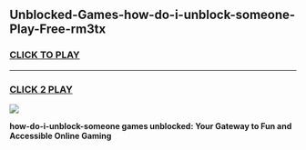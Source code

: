
## Unblocked-Games-how-do-i-unblock-someone-Play-Free-rm3tx
<h3>
<a href="https://premium76.site?title=how-do-i-unblock-someone&ref=10A">CLICK TO PLAY</a></h3>
<hr>

<h3>
<a href="https://premium76.site?title=how-do-i-unblock-someone&ref=10A">CLICK 2 PLAY</a>
  
</h3>

<a href="https://premium76.site?title=how-do-i-unblock-someone&ref=10A"><img src="https://clearcache.store/games.png"></a>


**how-do-i-unblock-someone games unblocked: Your Gateway to Fun and Accessible Online Gaming**
